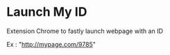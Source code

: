 # Launch My ID

Extension Chrome to fastly launch webpage with an ID

Ex : "http://mypage.com/9785"
